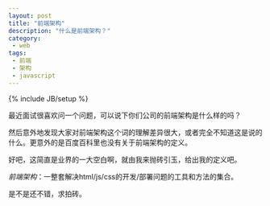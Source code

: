 ```yaml
---
layout: post
title: "前端架构"
description: "什么是前端架构？"
category:
 - web
tags:
 - 前端
 - 架构
 - javascript
---
```

{% include JB/setup %}


最近面试很喜欢问一个问题，可以说下你们公司的前端架构是什么样的吗？

然后意外地发现大家对前端架构这个词的理解差异很大，或者完全不知道这是说的什么。更意外的是百度百科里也没有关于前端架构的定义。

好吧，这简直是业界的一大空白啊，就由我来抛砖引玉，给出我的定义吧。

*前端架构*：一整套解决html/js/css的开发/部署问题的工具和方法的集合。

是不是还不错，求拍砖。



